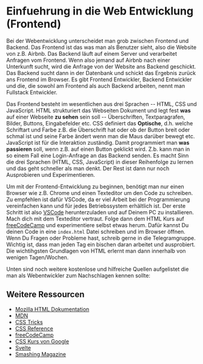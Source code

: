 # Einfuehrung in die Web Entwicklung (Frontend)

Bei der Webentwicklung unterscheidet man grob zwischen Frontend und Backend. Das Frontend ist das was man als Benutzer sieht, also die Website von z.B. Airbnb. Das Backend läuft auf einem Server und verarbeitet Anfragen vom Frontend. Wenn also jemand auf Airbnb nach einer Unterkunft sucht, wird die Anfrage von der Website ans Backend geschickt. Das Backend sucht dann in der Datenbank und schickt das Ergebnis zurück ans Frontend im Browser. Es gibt Frontend Entwickler, Backend Entwickler und die, die sowohl am Frontend als auch Backend arbeiten, nennt man Fullstack Entwickler.

Das Frontend besteht im wesentlichen aus drei Sprachen -- HTML, CSS und JavaScript. HTML strukturiert das Webseiten Dokument und legt fest **was** auf einer Webseite **zu sehen** sein soll -- Überschriften, Textparagrafen, Bilder, Buttons, Eingabefelder etc. CSS definiert das **Optische**, d.h. welche Schriftart und Farbe z.B. die Überschrift hat oder ob der Button breit oder schmal ist und seine Farbe ändert wenn man die Maus darüber bewegt etc. JavaScript ist für die Interaktion zuständig. Damit programmiert man **was passieren** soll, wenn z.B. auf einen Button geklickt wird. Z.b. kann man in so einem Fall eine Login-Anfrage an das Backend senden. Es macht Sinn die drei Sprachen (HTML, CSS, JavaScript) in dieser Reihenfolge zu lernen und das geht schneller als man denkt. Der Rest ist dann nur noch Ausprobieren und Experimentieren.

Um mit der Frontend-Entwicklung zu beginnen, benötigt man nur einen Browser wie z.B. Chrome und einen Texteditor um den Code zu schreiben. Zu empfehlen ist dafür VSCode, da er viel Arbeit bei der Programmierung vereinfachen kann und für jedes Betriebssystem erhältlich ist. Der erste Schritt ist also [VSCode](https://code.visualstudio.com/) herunterzuladen und auf Deinem PC zu installieren. Mach dich mit dem Texteditor vertraut. Folge dann dem HTML Kurs auf [freeCodeCamp](https://www.freecodecamp.org/learn/responsive-web-design/basic-html-and-html5/say-hello-to-html-elements) und experimentiere selbst etwas herum. Dafür kannst Du deinen Code in eine `index.html` Datei schreiben und im Browser öffnen. Wenn Du Fragen oder Probleme hast, schreib gerne in die Telegramgruppe. Wichtig ist, dass man jeden Tag ein bischen daran arbeitet und ausprobiert. Die wichtihgsten Grundlagen von HTML erlernt man dann innerhalb von wenigen Tagen/Wochen.

Unten sind noch weitere kostenlose und hilfreiche Quellen aufgelistet die man als Webentwickler zum Nachschlagen kennen sollte:

## Weitere Ressourcen
* [Mozilla HTML Dokumentation](https://developer.mozilla.org/en-US/docs/Learn/HTML)
* [MDN](https://developer.mozilla.org/de/docs/Learn)
* [CSS Tricks](https://css-tricks.com/)
* [CSS Reference](https://cssreference.io/)
* [freeCodeCamp](https://www.freecodecamp.org/learn)
* [CSS Kurs von Google](https://web.dev/learn/css/)
* [Svelte](https://svelte.dev/)
* [Smashing Magazine](https://www.smashingmagazine.com/)
